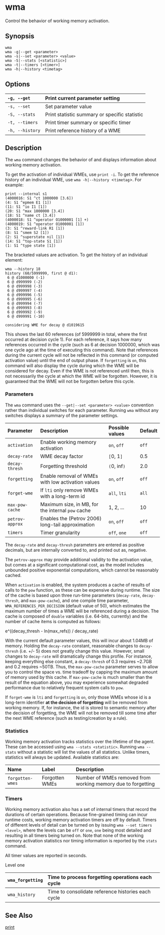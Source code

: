 # wma #

Control the behavior of working memory activation.

## Synopsis ##

```
wma
wma -g|--get <parameter>
wma -s|--set <parameter> <value>
wma -S|--stats [<statistic>]
wma -t|--timers [<timer>]
wma -h|--history <timetag>
```

## Options ##

| `-g, --get` | Print current parameter setting |
|:------------|:--------------------------------|
| `-s, --set` | Set parameter value             |
| `-S, --stats` | Print statistic summary or specific statistic |
| `-t, --timers` | Print timer summary or specific timer |
| `-h, --history` | Print reference history of a WME |

## Description ##

The `wma` command changes the behavior of and displays information about working memory activation.

To get the activation of individual WMEs, use `print -i`.
To get the reference history of an individual WME, use `wma -h|--history `<`timetag`>. For example:

```
print --internal s1
(4000016: S1 ^ct 1000000 [3.6])
(4: S1 ^epmem E1 [1])
(11: S1 ^io I1 [1])
(20: S1 ^max 1000000 [3.4])
(18: S1 ^name ct [3.4])
(4000018: S1 ^operator O1000001 [1] +)
(4000019: S1 ^operator O1000001 [1])
(3: S1 ^reward-link R1 [1])
(8: S1 ^smem S2 [1])
(2: S1 ^superstate nil [1])
(14: S1 ^top-state S1 [1])
(1: S1 ^type state [1])
```

The bracketed values are activation. To get the history of an individual element:

```
wma --history 18
history (60/5999999, first @ d1):
 6 @ d1000000 (-1)
 6 @ d999999 (-2)
 6 @ d999998 (-3)
 6 @ d999997 (-4)
 6 @ d999996 (-5)
 6 @ d999995 (-6)
 6 @ d999994 (-7)
 6 @ d999993 (-8)
 6 @ d999992 (-9)
 6 @ d999991 (-10)

considering WME for decay @ d1019615
```

This shows the last 60 references (of 5999999 in total, where the first occurred at decision cycle 1). For each reference, it says how many references occurred in the cycle (such as 6 at decision 1000000, which was one cycle ago at the time of executing this command). Note that references during the current cycle will not be reflected in this command (or computed activation value) until the end of output phase. If `forgetting` is `on`, this command will also display the cycle during which the WME will be considered for decay. Even if the WME is not referenced until then, this is not necessarily the cycle at which the WME will be forgotten. However, it is guaranteed that the WME will not be forgotten before this cycle.

### Parameters ###

The `wma` command uses the `--get|--set <parameter> <value>` convention rather than individual switches for each parameter.
Running `wma` without any switches displays a summary of the parameter settings.

| **Parameter** | **Description** | **Possible values** | **Default** |
|:--------------|:----------------|:--------------------|:------------|
| `activation`  | Enable working memory activation | `on`, `off`         | `off`       |
| `decay-rate`  | WME decay factor | `[`0, 1`]`          | 0.5         |
| `decay-thresh` | Forgetting threshold | `(`0, inf`)`        | 2.0         |
| `forgetting`  | Enable removal of WMEs with low activation values | `on`, `off`         | `off`       |
| `forget-wme`  | If `lti` only remove WMEs with a long-term id | `all`, `lti`        | `all`       |
| `max-pow-cache` | Maximum size, in MB, for the internal `pow` cache | 1, 2, ...           | 10          |
| `petrov-approx` | Enables the (Petrov 2006) long-tail approximation | `on`, `off`         | `off`       |
| `timers`      | Timer granularity | `off`, `one`        | `off`       |

The `decay-rate` and `decay-thresh` parameters are entered as positive decimals, but are internally converted to, and printed out as, negative.

The `petrov-approx` may provide additional validity to the activation value, but comes at a significant computational cost, as the model includes unbounded positive exponential computations, which cannot be reasonably cached.

When `activation` is enabled, the system produces a cache of results of calls to the `pow` function, as these can be expensive during runtime. The size of the cache is based upon three run-time parameters (`decay-rate`, `decay-thresh`, and `max-pow-cache`), and one compile time parameter, `WMA_REFERENCES_PER_DECISION` (default value of 50), which estimates the maximum number of times a WME will be referenced during a decision. The cache is composed of `double` variables (i.e. 64-bits, currently) and the number of cache items is computed as follows:

e^((decay\_thresh - ln(max\_refs)) / decay\_rate)

With the current default parameter values, this will incur about 1.04MB of memory. Holding the `decay-rate` constant, reasonable changes to `decay-thresh` (i.e. +/- 5) does not greatly change this value. However, small changes to `decay-rate` will dramatically change this profile. For instance, keeping everything else constant, a `decay-thresh` of 0.3 requires ~2.7GB and 0.2 requires ~50TB. Thus, the `max-pow-cache` parameter serves to allow you to control the space vs. time tradeoff by capping the maximum amount of memory used by this cache. If `max-pow-cache` is much smaller than the result of the equation above, you may experience somewhat degraded performance due to relatively frequent system calls to `pow`.

If `forget-wme` is `lti` and `forgetting` is `on`, only those WMEs whose id is a long-term identifier **at the decision of forgetting** will be removed from working memory. If, for instance, the id is stored to semantic memory after the decision of forgetting, the WME will not be removed till some time after the next WME reference (such as testing/creation by a rule).

### Statistics ###

Working memory activation tracks statistics over the lifetime of the agent.
These can be accessed using `wma --stats <statistic>`.  Running
`wma --stats` without a statistic will list the values of all
statistics.  Unlike timers, statistics will always be updated.
Available statistics are:

| **Name** | **Label** | **Description** |
|:---------|:----------|:----------------|
| `forgotten-wmes` | Forgotten WMEs | Number of WMEs removed from working memory due to forgetting |

### Timers ###

Working memory activation also has a set of internal timers that record the
durations of certain operations.  Because fine-grained timing can
incur runtime costs, working memory activation timers are off by default.
Timers of different levels of detail can be turned on by issuing
`wma --set timers <level>`,
where the levels can be `off` or `one`, `one` being
most detailed and resulting in all timers being turned on.  Note that
none of the working memory activation statistics nor timing information is
reported by the `stats` command.

All timer values are reported in seconds.

Level one

| `wma_forgetting` | Time to process forgetting operations each cycle |
|:-----------------|:-------------------------------------------------|
| `wma_history`    | Time to consolidate reference histories each cycle |

## See Also ##

[print](cmd_print.md)